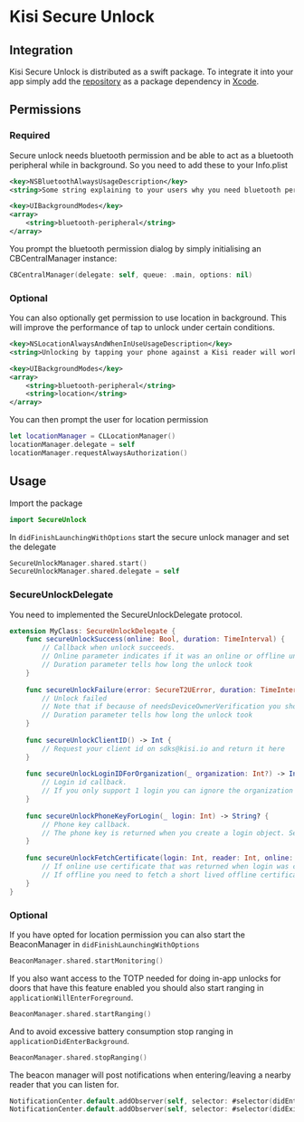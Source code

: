 # Kisi Secure Unlock

## Integration

Kisi Secure Unlock is distributed as a swift package.
To integrate it into your app simply add the [repository](https://github.com/kisi-inc/kisi-ios-st2u-framework) as a package dependency in [Xcode](https://developer.apple.com/documentation/swift_packages/adding_package_dependencies_to_your_app).

## Permissions

### Required
Secure unlock needs bluetooth permission and be able to act as a bluetooth peripheral while in background.
So you need to add these to your Info.plist

```xml
<key>NSBluetoothAlwaysUsageDescription</key>
<string>Some string explaining to your users why you need bluetooth permission.</string>
```

```xml
<key>UIBackgroundModes</key>
<array>
    <string>bluetooth-peripheral</string>
</array>
```

You prompt the bluetooth permission dialog by simply initialising an CBCentralManager instance:
```swift
CBCentralManager(delegate: self, queue: .main, options: nil)
```

### Optional
You can also optionally get permission to use location in background. This will improve the performance of tap to unlock under certain conditions.

```xml
<key>NSLocationAlwaysAndWhenInUseUsageDescription</key>
<string>Unlocking by tapping your phone against a Kisi reader will work better with always permission. Kisi doesn&apos;t store or share your location data.</string>
```

```xml
<key>UIBackgroundModes</key>
<array>
    <string>bluetooth-peripheral</string>
    <string>location</string>
</array>
```

You can then prompt the user for location permission
```swift
let locationManager = CLLocationManager()
locationManager.delegate = self
locationManager.requestAlwaysAuthorization()
```

## Usage
Import the package

```swift
import SecureUnlock
```

In ```didFinishLaunchingWithOptions``` start the secure unlock manager and set the delegate
```swift
SecureUnlockManager.shared.start()
SecureUnlockManager.shared.delegate = self
```

### SecureUnlockDelegate

You need to implemented the SecureUnlockDelegate protocol.

```swift
extension MyClass: SecureUnlockDelegate {
    func secureUnlockSuccess(online: Bool, duration: TimeInterval) {
        // Callback when unlock succeeds.
        // Online parameter indicates if it was an online or offline unlock.
        // Duration parameter tells how long the unlock took
    }
    
    func secureUnlockFailure(error: SecureT2UError, duration: TimeInterval) {
        // Unlock failed
        // Note that if because of needsDeviceOwnerVerification you should prompt user to unlock phone or setup passcode.
        // Duration parameter tells how long the unlock took
    }
    
    func secureUnlockClientID() -> Int {
        // Request your client id on sdks@kisi.io and return it here
    }
    
    func secureUnlockLoginIDForOrganization(_ organization: Int?) -> Int? {
        // Login id callback. 
        // If you only support 1 login you can ignore the organization property and simply return the login id for the logged in user. Otherwise you must find the login id for the given organization.
    }
    
    func secureUnlockPhoneKeyForLogin(_ login: Int) -> String? {
        // Phone key callback. 
        // The phone key is returned when you create a login object. See https://api.kisi.io/docs#/operations/createLogin.
    }
    
    func secureUnlockFetchCertificate(login: Int, reader: Int, online: Bool, completion: @escaping (Result<String, SecureT2UError>) -> Void) {
        // If online use certificate that was returned when login was created. See scram credentials property https://api.kisi.io/docs#/operations/createLogin.
        // If offline you need to fetch a short lived offline certificate for the given reader (beacon) id. See offline certificate https://api.kisi.io/docs#/operations/fetchOfflineCertificate.
    }
}
```

### Optional
If you have opted for location permission you can also start the BeaconManager in ```didFinishLaunchingWithOptions```

```swift
BeaconManager.shared.startMonitoring()
```

If you also want access to the TOTP needed for doing in-app unlocks for doors that have this feature enabled you should also start ranging in ```applicationWillEnterForeground```.

```swift
BeaconManager.shared.startRanging()
```

And to avoid excessive battery consumption stop ranging in ```applicationDidEnterBackground```.
```swift
BeaconManager.shared.stopRanging()
```

The beacon manager will post notifications when entering/leaving a nearby reader that you can listen for.
```swift
NotificationCenter.default.addObserver(self, selector: #selector(didEnterNotification), name: .BeaconManagerDidEnterRegionNotification, object: nil)
NotificationCenter.default.addObserver(self, selector: #selector(didExitNotification), name: .BeaconManagerDidExitRegionNotification, object: nil)
```
